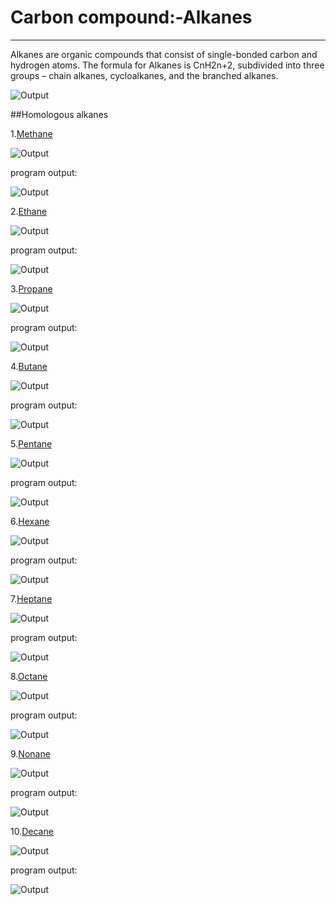 # Carbon compound:-Alkanes

<hr>

Alkanes are organic compounds that consist of single-bonded carbon and hydrogen atoms. The formula for Alkanes is CnH2n+2, subdivided into three groups – chain alkanes, cycloalkanes, and the branched alkanes.


![Output](outputs/alkanes.png)

##Homologous alkanes

1.[Methane](en.wikipedia.org/wiki/Methane)

![Output](outputs/methane.jpg)

program output:

![Output](outputs/methan.png)

2.[Ethane](en.wikipedia.org/wiki/Ethane)

![Output](outputs/eth.jpg)

program output:

![Output](outputs/ethanes.png)

3.[Propane](en.wikipedia.org/wiki/Propane)

![Output](outputs/prop.jpg)

program output:

![Output](outputs/propanes.png)

4.[Butane](en.wikipedia.org/wiki/Butane)

![Output](outputs/but.jpg)

program output:

![Output](outputs/butanes.png)

5.[Pentane](en.wikipedia.org/wiki/Pentane)

![Output](outputs/pent.jpg)

program output:

![Output](outputs/pent.png)

6.[Hexane](en.wikipedia.org/wiki/Hexane)

![Output](outputs/hex.jpg)

program output:

![Output](outputs/hex.png)

7.[Heptane](en.wikipedia.org/wiki/Heptane)

![Output](outputs/hept.jpg)

program output:

![Output](outputs/heptanes.png)

8.[Octane](en.wikipedia.org/wiki/Octanes)

![Output](outputs/oct.jpg)

program output:

![Output](outputs/octanes.png)

9.[Nonane](en.wikipedia.org/wiki/Nonane)

![Output](outputs/non.jpg)

program output:

![Output](outputs/nonanes.png)

10.[Decane](en.wikipedia.org/wiki/Decane)

![Output](outputs/dec.jpg)

program output:

![Output](outputs/decanes.png)


